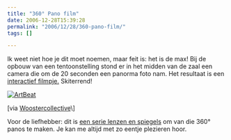 ```yaml
---
title: "360° Pano film"
date: 2006-12-28T15:39:28
permalink: "2006/12/28/360-pano-film/"
tags: []

---
```

Ik weet niet hoe je dit moet noemen, maar feit is: het is de max! Bij de opbouw van een tentoonstelling stond er in het midden van de zaal een camera die om de 20 seconden een panorma foto nam. Het resultaat is een [interactief filmpje.](http://redbullartbeat.com/index.html "http://redbullartbeat.com/index.html") Skiterrend!

[![ArtBeat](@images/posts/2006/12/artbeat.jpg)](http://redbullartbeat.com/index.html "http://redbullartbeat.com/index.html")

\[via [Woostercollective](http://www.woostercollective.com/2006/12/best_documentation_of_an_art_event_ever.html "http://www.woostercollective.com/2006/12/best_documentation_of_an_art_event_ever.html")\]

Voor de liefhebber: dit is [een serie lenzen en spiegels](http://www.tbk.de/panorama/show3.htm "http://www.tbk.de/panorama/show3.htm") om van die 360° panos te maken. Je kan me altijd met zo eentje plezieren hoor.
